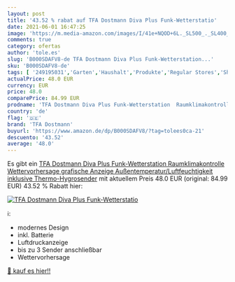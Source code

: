 ```yaml
---
layout: post
title: '43.52 % rabat auf TFA Dostmann Diva Plus Funk-Wetterstatio'
date: 2021-06-01 16:47:25
image: 'https://m.media-amazon.com/images/I/41e+NQOD+6L._SL500_._SL400_.jpg'
comments: true
category: ofertas
author: 'tole.es'
slug: 'B000SDAFV8-de TFA Dostmann Diva Plus Funk-Wetterstation...'
sku: 'B000SDAFV8-de'
tags: [ '249195031','Garten','Haushalt','Produkte','Regular Stores','Shops','Thermometer & Wetterstationen','Wetterstation','Wetterstationen','tfa dostmann', ]
actualPrice: 48.0 EUR
currency: EUR
price: 48.0
comparePrice: 84.99 EUR
prodname: 'TFA Dostmann Diva Plus Funk-Wetterstation  Raumklimakontrolle  Wettervorhersage  grafische Anzeige  Außentemperatur/Luftfeuchtigkeit  inklusive Thermo-Hygrosender'
country: 'de'
flag: '🇩🇪'
brand: 'TFA Dostmann'
buyurl: 'https://www.amazon.de/dp/B000SDAFV8/?tag=tolees0ca-21'
descuento: '43.52'
average: '48.0'
---
```


Es gibt ein [TFA Dostmann Diva Plus Funk-Wetterstation  Raumklimakontrolle  Wettervorhersage  grafische Anzeige  Außentemperatur/Luftfeuchtigkeit  inklusive Thermo-Hygrosender](https://www.amazon.de/dp/B000SDAFV8/?tag=tolees0ca-21) mit aktuellem Preis 48.0 EUR (original: 84.99 EUR) 43.52 % Rabatt hier:

[![TFA Dostmann Diva Plus Funk-Wetterstatio](https://m.media-amazon.com/images/I/41e+NQOD+6L._SL500_._SL400_.jpg)](https://www.amazon.de/dp/B000SDAFV8/?tag=tolees0ca-21)

ℹ️:

- modernes Design
- inkl. Batterie
- Luftdruckanzeige
- bis zu 3 Sender anschließbar
- Wettervorhersage

[🛒 kauf es hier!!](https://www.amazon.de/dp/B000SDAFV8/?tag=tolees0ca-21)
